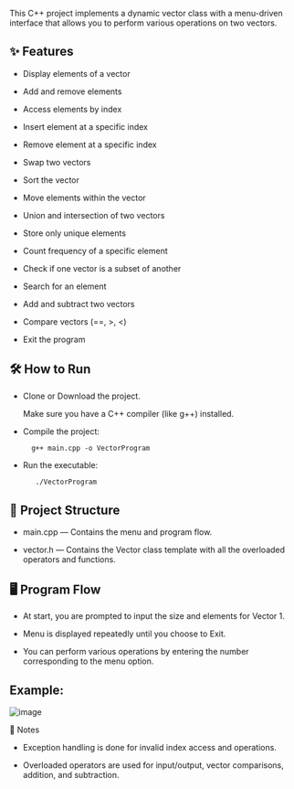 This C++ project implements a dynamic vector class with a menu-driven interface that allows you to perform various operations on two vectors.

## ✨ Features
* Display elements of a vector

* Add and remove elements

* Access elements by index

* Insert element at a specific index

* Remove element at a specific index

* Swap two vectors

* Sort the vector

* Move elements within the vector

* Union and intersection of two vectors

* Store only unique elements

* Count frequency of a specific element

* Check if one vector is a subset of another

* Search for an element

* Add and subtract two vectors

* Compare vectors (==, >, <)

* Exit the program

## 🛠 How to Run

* Clone or Download the project.

     Make sure you have a C++ compiler (like g++) installed.

* Compile the project:
   ```
     g++ main.cpp -o VectorProgram

* Run the executable:
  ```bash
     ./VectorProgram


## 📂 Project Structure
  * main.cpp — Contains the menu and program flow.

   * vector.h — Contains the Vector class template with all the overloaded operators and functions.


## 🖥 Program Flow
  * At start, you are prompted to input the size and elements for Vector 1.

  * Menu is displayed repeatedly until you choose to Exit.

  * You can perform various operations by entering the number corresponding to the menu option.

## Example:

![image](https://github.com/user-attachments/assets/2be93f42-7906-4df9-8d53-29560481d4ca)



📢 Notes
  * Exception handling is done for invalid index access and operations.

   * Overloaded operators are used for input/output, vector comparisons, addition, and subtraction.

